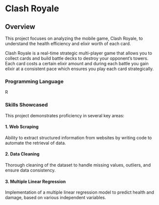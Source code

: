 # **Clash Royale**

## **Overview**
This project focuses on analyzing the mobile game, Clash Royale, to understand the health efficiency and elixir worth of each card. 

Clash Royale is a real-time strategic multi-player game that allows you to collect cards and build battle decks to destroy your opponent’s towers. Each card costs a certain elixir amount and during each battle you gain elixir at a consistent pace which ensures you play each card strategically.

### **Programming Language**
R

### **Skills Showcased**
This project demonstrates proficiency in several key areas:

#### **1. Web Scraping**
Ability to extract structured information from websites by writing code to automate the retrieval of data.

#### **2. Data Cleaning**
Thorough cleaning of the dataset to handle missing values, outliers, and ensure data consistency.

#### **3. Multiple Linear Regression**
Implementation of a multiple linear regression model to predict health and damage, based on various independent variables.

